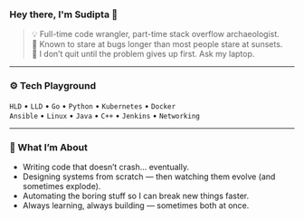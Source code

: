 ### Hey there, I'm Sudipta 🚀

> 💡 Full-time code wrangler, part-time stack overflow archaeologist.  
> 🧠 Known to stare at bugs longer than most people stare at sunsets.  
> 🔁 I don’t quit until the problem gives up first. Ask my laptop.

---

### ⚙️ Tech Playground
`HLD` • `LLD` • `Go` • `Python` • `Kubernetes` • `Docker`  
`Ansible` • `Linux` • `Java` • `C++` • `Jenkins` • `Networking`

---

### 🎯 What I’m About
- Writing code that doesn’t crash... eventually.
- Designing systems from scratch — then watching them evolve (and sometimes explode).
- Automating the boring stuff so I can break new things faster.
- Always learning, always building — sometimes both at once.
